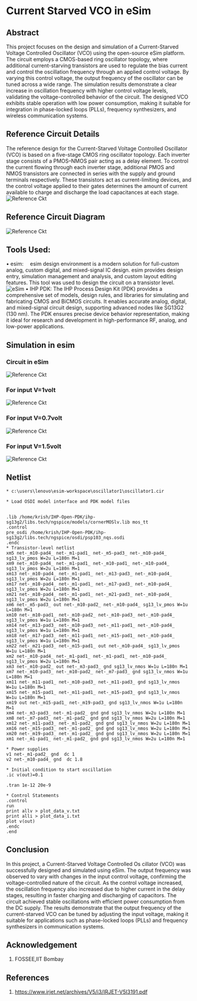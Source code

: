 # Current Starved VCO in eSim
## Abstract
This project focuses on the design and simulation of a Current-Starved Voltage Controlled Oscillator (VCO) using the open-source eSim platform. The circuit employs a CMOS-based ring oscillator topology, where additional current-starving transistors are used to regulate the bias current and control the oscillation frequency through an applied control voltage. By varying this control voltage, the output frequency of the oscillator can be tuned across a wide range. The simulation results demonstrate a clear increase in oscillation frequency with higher control voltage levels, validating the voltage-controlled behavior of the circuit. The designed VCO exhibits stable operation with low power consumption, making it suitable for integration in phase-locked loops (PLLs), frequency synthesizers, and wireless communication systems.

## Reference Circuit Details
The reference design for the Current-Starved Voltage Controlled Oscillator (VCO) is based on a five-stage CMOS ring oscillator topology. Each inverter stage consists of a PMOS–NMOS pair acting as a delay element. To control the current flowing through each inverter stage, additional PMOS and NMOS transistors are connected in series with the supply and ground terminals respectively. These transistors act as current-limiting devices, and the control voltage applied to their gates determines the amount of current available to charge and discharge the load capacitances at each stage.
![Reference Ckt](images/table1.png)

## Reference Circuit Diagram

![Reference Ckt](images/refckt.png)
## Tools Used:
• esim:  esim design environment is a modern solution for full-custom analog, custom digital, and mixed-signal IC design. esim provides design entry, simulation management and analysis, and custom layout editing features. This tool was used to design the circuit on a transistor level.
![eSim](images/esim.png)
• IHP PDK: The IHP Process Design Kit (PDK) provides a comprehensive set of models, design rules, and libraries for simulating and fabricating CMOS and BiCMOS circuits. It enables accurate analog, digital, and mixed-signal circuit design, supporting advanced nodes like SG13G2 (130 nm). The PDK ensures precise device behavior representation, making it ideal for research and development in high-performance RF, analog, and low-power applications.


## Simulation in esim
### Circuit in eSim
![Reference Ckt](images/ckt.png)
### For input V=1volt
![Reference Ckt](images/1v.png)
### For input V=0.7volt
![Reference Ckt](images/0.7v.png)
### For input V=1.5volt
![Reference Ckt](images/1.5v.png)


## Netlist
```
* c:\users\lenovo\esim-workspace\oscillator1\oscillator1.cir

* Load OSDI model interface and PDK model files


.lib /home/krish/IHP-Open-PDK/ihp-sg13g2/libs.tech/ngspice/models/cornerMOSlv.lib mos_tt
.control
pre_osdi /home/krish/IHP-Open-PDK/ihp-sg13g2/libs.tech/ngspice/osdi/psp103_nqs.osdi
.endc
* Transistor-level netlist
xm5 net-_m10-pad4_ net-_m1-pad1_ net-_m5-pad3_ net-_m10-pad4_ sg13_lv_pmos W=2u L=180n M=1
xm9 net-_m10-pad4_ net-_m1-pad1_ net-_m10-pad1_ net-_m10-pad4_ sg13_lv_pmos W=2u L=180n M=1
xm13 net-_m10-pad4_ net-_m1-pad1_ net-_m13-pad3_ net-_m10-pad4_ sg13_lv_pmos W=2u L=180n M=1
xm17 net-_m10-pad4_ net-_m1-pad1_ net-_m17-pad3_ net-_m10-pad4_ sg13_lv_pmos W=2u L=180n M=1
xm21 net-_m10-pad4_ net-_m1-pad1_ net-_m21-pad3_ net-_m10-pad4_ sg13_lv_pmos W=2u L=180n M=1
xm6 net-_m5-pad3_ out net-_m10-pad2_ net-_m10-pad4_ sg13_lv_pmos W=1u L=180n M=1
xm10 net-_m10-pad1_ net-_m10-pad2_ net-_m10-pad3_ net-_m10-pad4_ sg13_lv_pmos W=1u L=180n M=1
xm14 net-_m13-pad3_ net-_m10-pad3_ net-_m11-pad1_ net-_m10-pad4_ sg13_lv_pmos W=1u L=180n M=1
xm18 net-_m17-pad3_ net-_m11-pad1_ net-_m15-pad1_ net-_m10-pad4_ sg13_lv_pmos W=1u L=180n M=1
xm22 net-_m21-pad3_ net-_m15-pad1_ out net-_m10-pad4_ sg13_lv_pmos W=1u L=180n M=1
xm2 net-_m10-pad4_ net-_m1-pad1_ net-_m1-pad1_ net-_m10-pad4_ sg13_lv_pmos W=2u L=180n M=1
xm3 net-_m10-pad2_ out net-_m3-pad3_ gnd sg13_lv_nmos W=1u L=180n M=1
xm7 net-_m10-pad3_ net-_m10-pad2_ net-_m7-pad3_ gnd sg13_lv_nmos W=1u L=180n M=1
xm11 net-_m11-pad1_ net-_m10-pad3_ net-_m11-pad3_ gnd sg13_lv_nmos W=1u L=180n M=1
xm15 net-_m15-pad1_ net-_m11-pad1_ net-_m15-pad3_ gnd sg13_lv_nmos W=1u L=180n M=1
xm19 out net-_m15-pad1_ net-_m19-pad3_ gnd sg13_lv_nmos W=1u L=180n M=1
xm4 net-_m3-pad3_ net-_m1-pad2_ gnd gnd sg13_lv_nmos W=2u L=180n M=1
xm8 net-_m7-pad3_ net-_m1-pad2_ gnd gnd sg13_lv_nmos W=2u L=180n M=1
xm12 net-_m11-pad3_ net-_m1-pad2_ gnd gnd sg13_lv_nmos W=2u L=180n M=1
xm16 net-_m15-pad3_ net-_m1-pad2_ gnd gnd sg13_lv_nmos W=2u L=180n M=1
xm20 net-_m19-pad3_ net-_m1-pad2_ gnd gnd sg13_lv_nmos W=2u L=180n M=1
xm1 net-_m1-pad1_ net-_m1-pad2_ gnd gnd sg13_lv_nmos W=2u L=180n M=1

* Power supplies
v1 net-_m1-pad2_ gnd  dc 1
v2 net-_m10-pad4_ gnd  dc 1.8

* Initial condition to start oscillation
.ic v(out)=0.1

.tran 1e-12 20e-9

* Control Statements 
.control
run
print allv > plot_data_v.txt
print alli > plot_data_i.txt
plot v(out)
.endc
.end

```
## Conclusion
In this project, a Current-Starved Voltage Controlled Os
cillator (VCO) was successfully designed and simulated using
 eSim. The output frequency was observed to vary with changes
 in the input control voltage, confirming the voltage-controlled
 nature of the circuit. As the control voltage increased, the
 oscillation frequency also increased due to higher current in
 the delay stages, resulting in faster charging and discharging
 of capacitors. The circuit achieved stable oscillations with
 efficient power consumption from the DC supply. The results  demonstrate that the output frequency of the current-starved
 VCO can be tuned by adjusting the input voltage, making it
 suitable for applications such as phase-locked loops (PLLs)
 and frequency synthesizers in communication systems.


## Acknowledgement
1. FOSSEE,IIT Bombay

## References
1. https://www.irjet.net/archives/V5/i3/IRJET-V5I3191.pdf
